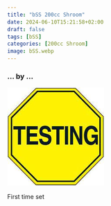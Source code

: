 ```yaml
---
title: "bSS 200cc Shroom"
date: 2024-06-10T15:21:58+02:00
draft: false
tags: [bSS]
categories: [200cc Shroom]
image: bSS.webp
---
```

### ... by ...
![Nothing there](testing.jpg)

First time set